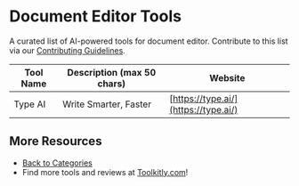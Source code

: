# Document Editor Tools

A curated list of AI-powered tools for document editor. Contribute to this list via our [Contributing Guidelines](../CONTRIBUTING.md).

| Tool Name | Description (max 50 chars) | Website |
|-----------|----------------------------|---------|
| Type AI | Write Smarter, Faster | [https://type.ai/](https://type.ai/) |

## More Resources
- [Back to Categories](../README.md)
- Find more tools and reviews at [Toolkitly.com](https://toolkitly.com)!
